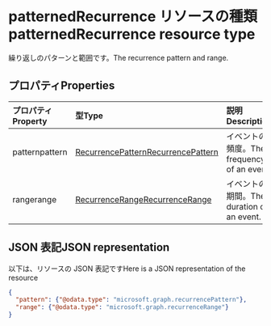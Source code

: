 # <a name="patternedrecurrence-resource-type"></a><span data-ttu-id="a6f44-101">patternedRecurrence リソースの種類</span><span class="sxs-lookup"><span data-stu-id="a6f44-101">patternedRecurrence resource type</span></span>

<span data-ttu-id="a6f44-102">繰り返しのパターンと範囲です。</span><span class="sxs-lookup"><span data-stu-id="a6f44-102">The recurrence pattern and range.</span></span>

## <a name="properties"></a><span data-ttu-id="a6f44-103">プロパティ</span><span class="sxs-lookup"><span data-stu-id="a6f44-103">Properties</span></span>
| <span data-ttu-id="a6f44-104">プロパティ</span><span class="sxs-lookup"><span data-stu-id="a6f44-104">Property</span></span>     | <span data-ttu-id="a6f44-105">型</span><span class="sxs-lookup"><span data-stu-id="a6f44-105">Type</span></span>   |<span data-ttu-id="a6f44-106">説明</span><span class="sxs-lookup"><span data-stu-id="a6f44-106">Description</span></span>|
|:---------------|:--------|:----------|
|<span data-ttu-id="a6f44-107">pattern</span><span class="sxs-lookup"><span data-stu-id="a6f44-107">pattern</span></span>|[<span data-ttu-id="a6f44-108">RecurrencePattern</span><span class="sxs-lookup"><span data-stu-id="a6f44-108">RecurrencePattern</span></span>](recurrencepattern.md)|<span data-ttu-id="a6f44-109">イベントの頻度。</span><span class="sxs-lookup"><span data-stu-id="a6f44-109">The frequency of an event.</span></span>|
|<span data-ttu-id="a6f44-110">range</span><span class="sxs-lookup"><span data-stu-id="a6f44-110">range</span></span>|[<span data-ttu-id="a6f44-111">RecurrenceRange</span><span class="sxs-lookup"><span data-stu-id="a6f44-111">RecurrenceRange</span></span>](recurrencerange.md)|<span data-ttu-id="a6f44-112">イベントの期間。</span><span class="sxs-lookup"><span data-stu-id="a6f44-112">The duration of an event.</span></span>|

## <a name="json-representation"></a><span data-ttu-id="a6f44-113">JSON 表記</span><span class="sxs-lookup"><span data-stu-id="a6f44-113">JSON representation</span></span>

<span data-ttu-id="a6f44-114">以下は、リソースの JSON 表記です</span><span class="sxs-lookup"><span data-stu-id="a6f44-114">Here is a JSON representation of the resource</span></span>

<!-- {
  "blockType": "resource",
  "optionalProperties": [

  ],
  "@odata.type": "microsoft.graph.patternedRecurrence"
}-->

```json
{
  "pattern": {"@odata.type": "microsoft.graph.recurrencePattern"},
  "range": {"@odata.type": "microsoft.graph.recurrenceRange"}
}

```

<!-- uuid: 8fcb5dbc-d5aa-4681-8e31-b001d5168d79
2015-10-25 14:57:30 UTC -->
<!-- {
  "type": "#page.annotation",
  "description": "patternedRecurrence resource",
  "keywords": "",
  "section": "documentation",
  "tocPath": ""
}-->